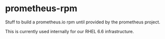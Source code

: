 # prometheus-rpm
Stuff to build a prometheus.io rpm until provided by the prometheus project.

This is currently used internally for our RHEL 6.6 infrastructure.
